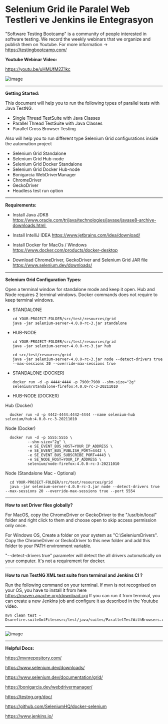 # Selenium Grid ile Paralel Web Testleri ve Jenkins ile Entegrasyon

"Software Testing Bootcamp" is a community of people interested in software testing. We record the weekly webinars that we organize and publish them on Youtube. For more information -> https://testingbootcamp.com/

**Youtube Webinar Video:**

https://youtu.be/uHMUfM2Z1kc

![image](https://user-images.githubusercontent.com/89974862/137537135-9bc84d3a-09bc-4767-bbe1-21bd2f3d9b27.png)

------------

**Getting Started:**

This document will help you to run the following types of parallel tests with Java TestNG.

  - Single Thread TestSuite with Java Classes
  - Parallel Thread TestSuite with Java Classes
  - Parallel Cross Browser Testing

Also will help you to run different type Selenium Grid configurations inside the automation project

  - Selenium Grid Standalone
  - Selenium Grid Hub-node
  - Selenium Grid Docker Standalone
  - Selenium Grid Docker Hub-node
  - Bonigarcia WebDriverManager
  - ChromeDriver
  - GeckoDriver
  - Headless test run option

----------

**Requirements:**

   * Install Java JDK8 https://www.oracle.com/tr/java/technologies/javase/javase8-archive-downloads.html 

   * Install IntelliJ IDEA https://www.jetbrains.com/idea/download/

   * Install Docker for MacOs / Windows https://www.docker.com/products/docker-desktop

   * Download ChromeDriver, GeckoDriver and Selenium Grid JAR file https://www.selenium.dev/downloads/

---------

**Selenium Grid Configuration Types:**

Open a terminal window for standalone mode and keep it open. Hub and Node requires 2 terminal windows. 
Docker commands does not require to keep terminal windows.

* STANDALONE

      cd YOUR-PROJECT-FOLDER/src/test/resources/grid 
      java -jar selenium-server-4.0.0-rc-3.jar standalone



* HUB-NODE

      cd YOUR-PROJECT-FOLDER/src/test/resources/grid 
      java -jar selenium-server-4.0.0-rc-3.jar hub

      cd src/test/resources/grid 
      java -jar selenium-server-4.0.0-rc-3.jar node --detect-drivers true --max-sessions 20 --override-max-sessions true


* STANDALONE (DOCKER)

      docker run -d -p 4444:4444 -p 7900:7900 --shm-size="2g" selenium/standalone-firefox:4.0.0-rc-3-20211010

* HUB-NODE (DOCKER)

Hub (Docker)

      docker run -d -p 4442-4444:4442-4444 --name selenium-hub selenium/hub:4.0.0-rc-3-20211010

Node (Docker)

      docker run -d -p 5555:5555 \
              --shm-size="2g" \
              -e SE_EVENT_BUS_HOST=YOUR_IP_ADDRESS \
              -e SE_EVENT_BUS_PUBLISH_PORT=4442 \
              -e SE_EVENT_BUS_SUBSCRIBE_PORT=4443 \
              -e SE_NODE_HOST=YOUR_IP_ADDRESS \
              selenium/node-firefox:4.0.0-rc-3-20211010

Node (Standalone Mac - Optional)

      cd YOUR-PROJECT-FOLDER/src/test/resources/grid 
      java -jar selenium-server-4.0.0-rc-3.jar node --detect-drivers true --max-sessions 20 --override-max-sessions true --port 5554


----------

**How to set Driver files globally?**

For MacOS, copy the ChromeDriver or GeckoDriver to the "/usr/bin/local" folder and right click to them and choose open to skip access permission only once.

For Windows OS, Create a folder on your system as "C:\SeleniumDrivers". Copy the ChromeDriver or GeckoDriver to this new folder and add this folder to your PATH environment variable.

"--detect-drivers true" parameter will detect the all drivers automatically on your computer. It's not a requirement for docker.

----------

**How to run TestNG XML test suite from terminal and Jenkins CI ?**

Run the following command on your terminal. If mvn is not recognised on your OS, you have to install it from here https://maven.apache.org/download.cgi If you can run it from terminal, you can create a new Jenkins job and configure it as described in the Youtube video.

    mvn clean test -Dsurefire.suiteXmlFiles=src/test/java/suites/ParallelTestWithBrowsers.xml


----------

![image](https://user-images.githubusercontent.com/89974862/137541988-6d03b3a5-2625-487b-bcbd-95d15df24d46.png)


----------


**Helpful Docs:**

https://mvnrepository.com/

https://www.selenium.dev/downloads/

https://www.selenium.dev/documentation/grid/

https://bonigarcia.dev/webdrivermanager/

https://testng.org/doc/

https://github.com/SeleniumHQ/docker-selenium

https://www.jenkins.io/

